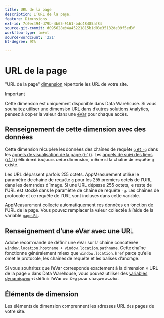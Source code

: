 ```yaml
---
title: URL de la page
description: L’URL de la page.
feature: Dimensions
exl-id: 7c0ec494-d79b-4b65-9161-bdc48485af84
source-git-commit: d095628e94a45221815b1d08e35132de09f5ed8f
workflow-type: tm+mt
source-wordcount: '221'
ht-degree: 95%

---
```


# URL de la page

&quot;URL de la page&quot; [dimension](overview.md) répertorie les URL de votre site.

>[!IMPORTANT]
>
>Cette dimension est uniquement disponible dans Data Warehouse. Si vous souhaitez utiliser une dimension URL dans dʼautres solutions Analytics, pensez à copier la valeur dans une [eVar](evar.md) pour chaque accès.

## Renseignement de cette dimension avec des données

Cette dimension récupère les données des chaînes de requête [`g` et `-g`](/help/implement/validate/query-parameters.md) dans les [appels de visualisation de la page (`t()`)](/help/implement/vars/functions/t-method.md). Les [appels de suivi des liens (`tl()`)](/help/implement/vars/functions/tl-method.md) éliminent toujours cette dimension, même si la chaîne de requête `g` existe.

Les URL dépassent parfois 255 octets. AppMeasurement utilise le paramètre de chaîne de requête `g` pour les 255 premiers octets de l’URL dans les demandes d’image. Si une URL dépasse 255 octets, le reste de l’URL est stocké dans le paramètre de chaîne de requête `-g`. Les chaînes de protocole et de requête de l’URL sont incluses dans cette variable.

AppMeasurement collecte automatiquement ces données en fonction de lʼURL de la page. Vous pouvez remplacer la valeur collectée à lʼaide de la variable [`pageURL`](/help/implement/vars/page-vars/pageurl.md).

## Renseignement d’une eVar avec une URL

Adobe recommande de définir une eVar sur la chaîne concaténée `window.location.hostname + window.location.pathname`. Cette chaîne fonctionne généralement mieux que `window.location.href` parce qu’elle omet le protocole, les chaînes de requête et les balises d’ancrage.

Si vous souhaitez que l’eVar corresponde exactement à la dimension « URL de la page » dans Data Warehouse, vous pouvez utiliser des [variables dynamiques](/help/implement/vars/page-vars/dynamic-variables.md) et définir l’eVar sur `D=g` pour chaque accès.

## Éléments de dimension

Les éléments de dimension comprennent les adresses URL des pages de votre site.
